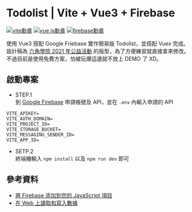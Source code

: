 # Todolist | Vite + Vue3 + Firebase

[<img src="https://img.shields.io/badge/-Vite-646CFF?logo=Vite&logoColor=white&logoWidth=24" alt="vite勳章"/>](https://vitejs.dev/) [<img src="https://img.shields.io/badge/-Vue.js-4FC08D?logo=Vue.js&logoColor=white&logoWidth=24" alt="vue.js勳章"/>](https://vuejs.org/) [<img src="https://img.shields.io/badge/-Firebase-FFCA28?logo=Firebase&logoColor=white&logoWidth=24" alt="firebase勳章"/>](https://firebase.google.com/) 

使用 Vue3 搭配 Google Friebase 實作簡易版 Todolist，並搭配 Vuex 完成。</br>
設計稿為 [六角學院 2021 年公益活動](https://www.hexschool.com/2021/05/20/2021-05-20-covid-public-welfare/) 的版型，為了方便練習就直接拿來修改。</br>
不過目前是使用免費方案，怕被玩爆這邊就不放上 DEMO 了 XD。

## 啟動專案
* STEP.1</br>
到 [Google Firebase](https://firebase.google.com/) 申請帳號及 API，並在 `.env` 內輸入申請的 API
```
VITE_APIKEY=
VITE_AUTH_DOMAIN=
VITE_PROJECT_ID=
VITE_STORAGE_BUCKET=
VITE_MESSAGING_SENDER_ID=
VITE_APP_ID=
```

* SETP.2</br>
終端機輸入 `npm install` 以及 `npm run dev` 即可

## 參考資料
* [將 Firebase 添加到您的 JavaScript 項目](https://firebase.google.com/docs/web/setup?authuser=0&hl=zh)
* [在 Web 上讀取和寫入數據](https://firebase.google.com/docs/database/web/read-and-write?authuser=0&hl=zh)
